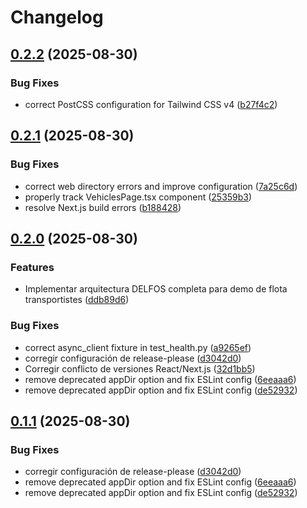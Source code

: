 # Changelog

## [0.2.2](https://github.com/Neiland85-Org/elfosoftware-demo-flota-transportistes/compare/flota-web-v0.2.1...flota-web-v0.2.2) (2025-08-30)


### Bug Fixes

* correct PostCSS configuration for Tailwind CSS v4 ([b27f4c2](https://github.com/Neiland85-Org/elfosoftware-demo-flota-transportistes/commit/b27f4c2e357d74c1a59f828c81a6ff435e49709a))

## [0.2.1](https://github.com/Neiland85-Org/elfosoftware-demo-flota-transportistes/compare/flota-web-v0.2.0...flota-web-v0.2.1) (2025-08-30)


### Bug Fixes

* correct web directory errors and improve configuration ([7a25c6d](https://github.com/Neiland85-Org/elfosoftware-demo-flota-transportistes/commit/7a25c6dc8c6f901f67012b2a5fc006378c9d2469))
* properly track VehiclesPage.tsx component ([25359b3](https://github.com/Neiland85-Org/elfosoftware-demo-flota-transportistes/commit/25359b362032299fbc17449daa6d0e8b227e926f))
* resolve Next.js build errors ([b188428](https://github.com/Neiland85-Org/elfosoftware-demo-flota-transportistes/commit/b188428a478c6cc0b3a7b9b5d6e60033143d3114))

## [0.2.0](https://github.com/Neiland85-Org/elfosoftware-demo-flota-transportistes/compare/flota-web-v0.1.0...flota-web-v0.2.0) (2025-08-30)


### Features

* Implementar arquitectura DELFOS completa para demo de flota transportistes ([ddb89d6](https://github.com/Neiland85-Org/elfosoftware-demo-flota-transportistes/commit/ddb89d6ccd78d5ee7540b2eaaad8a23dff7aca58))


### Bug Fixes

* correct async_client fixture in test_health.py ([a9265ef](https://github.com/Neiland85-Org/elfosoftware-demo-flota-transportistes/commit/a9265efe2791c03f6ad659912ae8e575371ef3a5))
* corregir configuración de release-please ([d3042d0](https://github.com/Neiland85-Org/elfosoftware-demo-flota-transportistes/commit/d3042d04536e6abe6b59c43535b004686c4caf00))
* Corregir conflicto de versiones React/Next.js ([32d1bb5](https://github.com/Neiland85-Org/elfosoftware-demo-flota-transportistes/commit/32d1bb587ebc83ed814cafb384adebcf21d8ee8e))
* remove deprecated appDir option and fix ESLint config ([6eeaaa6](https://github.com/Neiland85-Org/elfosoftware-demo-flota-transportistes/commit/6eeaaa654773b4325d1026b4b81ebd5d655035a9))
* remove deprecated appDir option and fix ESLint config ([de52932](https://github.com/Neiland85-Org/elfosoftware-demo-flota-transportistes/commit/de52932e5365c210f33d34e44ee844e1ae8f7efb))

## [0.1.1](https://github.com/Neiland85-Org/elfosoftware-demo-flota-transportistes/compare/flota-web-v0.1.0...flota-web-v0.1.1) (2025-08-30)


### Bug Fixes

* corregir configuración de release-please ([d3042d0](https://github.com/Neiland85-Org/elfosoftware-demo-flota-transportistes/commit/d3042d04536e6abe6b59c43535b004686c4caf00))
* remove deprecated appDir option and fix ESLint config ([6eeaaa6](https://github.com/Neiland85-Org/elfosoftware-demo-flota-transportistes/commit/6eeaaa654773b4325d1026b4b81ebd5d655035a9))
* remove deprecated appDir option and fix ESLint config ([de52932](https://github.com/Neiland85-Org/elfosoftware-demo-flota-transportistes/commit/de52932e5365c210f33d34e44ee844e1ae8f7efb))
